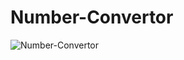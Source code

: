 # Number-Convertor

![Number-Convertor](https://github.com/dhawal-pandya/Number-Convertor/blob/main/number-convertor.png)
